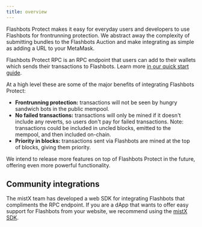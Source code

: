 ```yaml
---
title: overview
---
```


Flashbots Protect makes it easy for everyday users and developers to use Flashbots for frontrunning protection. We abstract away the complexity of submitting bundles to the Flashbots Auction and make integrating as simple as adding a URL to your MetaMask.

Flashbots Protect RPC is an RPC endpoint that users can add to their wallets which sends their transactions to Flashbots. Learn more [in our quick start guide](/flashbots-protect/rpc/quick-start).

At a high level these are some of the major benefits of integrating Flashbots Protect:
- **Frontrunning protection:** transactions will not be seen by hungry sandwich bots in the public mempool.
- **No failed transactions:** transactions will only be mined if it doesn't include any reverts, so users don't pay for failed transactions. Note:  transactions could be included in uncled blocks, emitted to the mempool, and then included on-chain.
- **Priority in blocks:** transactions sent via Flashbots are mined at the top of blocks, giving them priority.

We intend to release more features on top of Flashbots Protect in the future, offering even more powerful functionality.

## Community integrations
The mistX team has developed a web SDK for integrating Flashbots that compliments the RPC endpoint. If you are a dApp that wants to offer easy support for Flashbots from your website, we recommend using the [mistX SDK](https://mistx.stoplight.io/docs/mistx).
